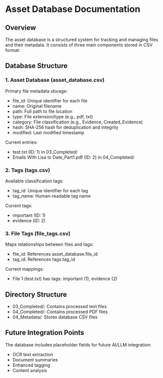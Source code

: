 # Asset Database Documentation

## Overview
The asset database is a structured system for tracking and managing files and their metadata. It consists of three main components stored in CSV format:

## Database Structure

### 1. Asset Database (asset_database.csv)
Primary file metadata storage:
- file_id: Unique identifier for each file
- name: Original filename
- path: Full path to file location
- type: File extension/type (e.g., pdf, txt)
- category: File classification (e.g., Evidence, Created_Evidence)
- hash: SHA-256 hash for deduplication and integrity
- modified: Last modified timestamp

Current entries:
- test.txt (ID: 1) in 03_Completed/
- Emails With Lisa to Date_Part1.pdf (ID: 2) in 04_Completed/

### 2. Tags (tags.csv)
Available classification tags:
- tag_id: Unique identifier for each tag
- tag_name: Human-readable tag name

Current tags:
- important (ID: 1)
- evidence (ID: 2)

### 3. File Tags (file_tags.csv)
Maps relationships between files and tags:
- file_id: References asset_database.file_id
- tag_id: References tags.tag_id

Current mappings:
- File 1 (test.txt) has tags: important (1), evidence (2)

## Directory Structure
- 03_Completed/: Contains processed text files
- 04_Completed/: Contains processed PDF files
- 04_Metadata/: Stores database CSV files

## Future Integration Points
The database includes placeholder fields for future AI/LLM integration:
- OCR text extraction
- Document summaries
- Enhanced tagging
- Content analysis
